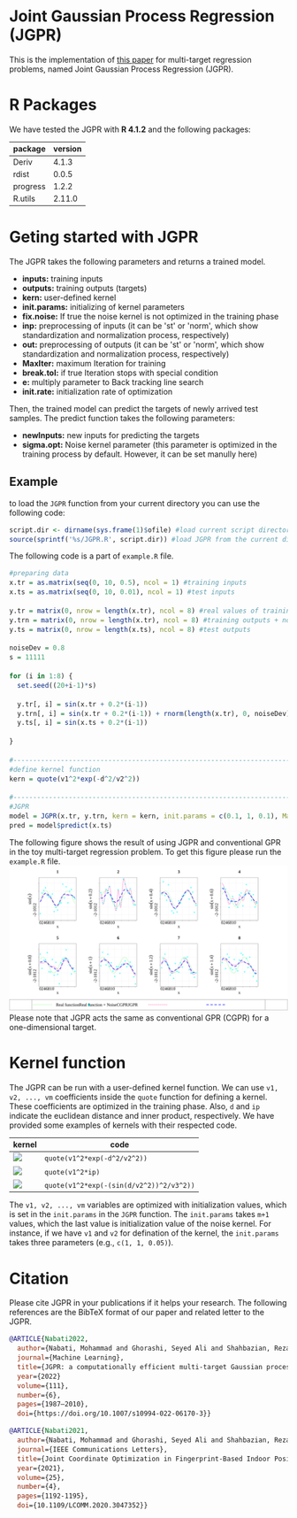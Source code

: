 # Joint Gaussian Process Regression (JGPR)
This is the implementation of [this paper](https://link.springer.com/article/10.1007/s10994-022-06170-3) for multi-target regression problems, named Joint Gaussian Process Regression (JGPR).

# R Packages
We have tested the JGPR with **R 4.1.2** and the following packages:
  
| package  | version |
| ------------- | ------------- |
| Deriv  | 4.1.3  |
| rdist  | 0.0.5  |
| progress  | 1.2.2  |
| R.utils  | 2.11.0  |

# Geting started with JGPR
The JGPR takes the following parameters and returns a trained model.
  - **inputs:** training inputs
  - **outputs:** training outputs (targets)
  - **kern:** user-defined kernel
  - **init.params:**  initializing of kernel parameters
  - **fix.noise:** If true the noise kernel is not optimized in the training phase
  - **inp:** preprocessing of inputs (it can be 'st' or 'norm', which show standardization and normalization process, respectively)
  - **out:** preprocessing of outputs (it can be 'st' or 'norm', which show standardization and normalization process, respectively)
  - **MaxIter:**  maximum Iteration for training
  - **break.tol:** if true Iteration stops with special condition
  - **e:** multiply parameter to Back tracking line search
  - **init.rate:** initialization rate of optimization

Then, the trained model can predict the targets of newly arrived test samples. The predict function takes the following parameters:
  - **newInputs:** new inputs for predicting the targets
  - **sigma.opt:** Noise kernel parameter (this parameter is optimized in the training process by default. However, it can be set manully here)


## Example
to load the ```JGPR``` function from your current directory you can use the following code:
```R
script.dir <- dirname(sys.frame(1)$ofile) #load current script directory
source(sprintf('%s/JGPR.R', script.dir)) #load JGPR from the current directory
```
The following code is a part of ```example.R``` file.
```R
#preparing data
x.tr = as.matrix(seq(0, 10, 0.5), ncol = 1) #training inputs
x.ts = as.matrix(seq(0, 10, 0.01), ncol = 1) #test inputs

y.tr = matrix(0, nrow = length(x.tr), ncol = 8) #real values of training outputs
y.trn = matrix(0, nrow = length(x.tr), ncol = 8) #training outputs + noise
y.ts = matrix(0, nrow = length(x.ts), ncol = 8) #test outputs

noiseDev = 0.8
s = 11111

for (i in 1:8) {
  set.seed((20+i-1)*s)
  
  y.tr[, i] = sin(x.tr + 0.2*(i-1))
  y.trn[, i] = sin(x.tr + 0.2*(i-1)) + rnorm(length(x.tr), 0, noiseDev)
  y.ts[, i] = sin(x.ts + 0.2*(i-1))

}

#-------------------------------------------------------------------------------
#define kernel function
kern = quote(v1^2*exp(-d^2/v2^2))

#-------------------------------------------------------------------------------
#JGPR
model = JGPR(x.tr, y.trn, kern = kern, init.params = c(0.1, 1, 0.1), MaxIter = 100)
pred = model$predict(x.ts)
```
The following figure shows the result of using JGPR and conventional GPR in the toy multi-target regression problem. To get this figure please run the ```example.R``` file.
![result](https://github.com/m-nabati/JGPR/blob/main/Toy.svg)
Please note that JGPR acts the same as conventional GPR (CGPR) for a one-dimensional target.
 
# Kernel function
The JGPR can be run with a user-defined kernel function. We can use ```v1, v2, ..., vm``` coefficients inside the ```quote``` function for defining a kernel. These coefficients are optimized in the training phase. Also, ```d``` and ```ip``` indicate the euclidean distance and inner product, respectively. We have provided some examples of kernels with their respected code.
 
| kernel  | code |
| ------------- | ------------- |
| <img src="https://render.githubusercontent.com/render/math?math=k(x_i, x_j) = v_1^2 exp({ - \dfrac{d^2(x_i , x_j)}{v_2^2}) }"> | ```quote(v1^2*exp(-d^2/v2^2))``` |
| <img src="https://render.githubusercontent.com/render/math?math=k(x_i, x_j) = v_1^2 x_i x_j">  | ```quote(v1^2*ip)```  |
| <img src="https://render.githubusercontent.com/render/math?math=k(x_i, x_j) = v_1^2 exp\left(- \dfrac{ sin^2(d(x_i, x_j) / v_2^2) }{v_3^2} \right)">  | ```quote(v1^2*exp(-(sin(d/v2^2))^2/v3^2))```  |

The ```v1, v2, ..., vm``` variables are optimized with initialization values, which is set in the ```init.params``` in the ```JGPR``` function. The ```init.params``` takes ```m+1``` values, which the last value is initialization value of the noise kernel. For instance, if we have ```v1``` and ```v2``` for defination of the kernel, the ```init.params``` takes three parameters (e.g., ```c(1, 1, 0.05)```).
 
# Citation
Please cite JGPR in your publications if it helps your research. The following references are the BibTeX format of our paper and related letter to the JGPR.
```BibTeX
@ARTICLE{Nabati2022,
  author={Nabati, Mohammad and Ghorashi, Seyed Ali and Shahbazian, Reza},
  journal={Machine Learning}, 
  title={JGPR: a computationally efficient multi-target Gaussian process regression algorithm}, 
  year={2022}
  volume={111},
  number={6},
  pages={1987–2010},
  doi={https://doi.org/10.1007/s10994-022-06170-3}}
```
```BibTeX
@ARTICLE{Nabati2021,
  author={Nabati, Mohammad and Ghorashi, Seyed Ali and Shahbazian, Reza},
  journal={IEEE Communications Letters}, 
  title={Joint Coordinate Optimization in Fingerprint-Based Indoor Positioning}, 
  year={2021},
  volume={25},
  number={4},
  pages={1192-1195},
  doi={10.1109/LCOMM.2020.3047352}}
```

 
